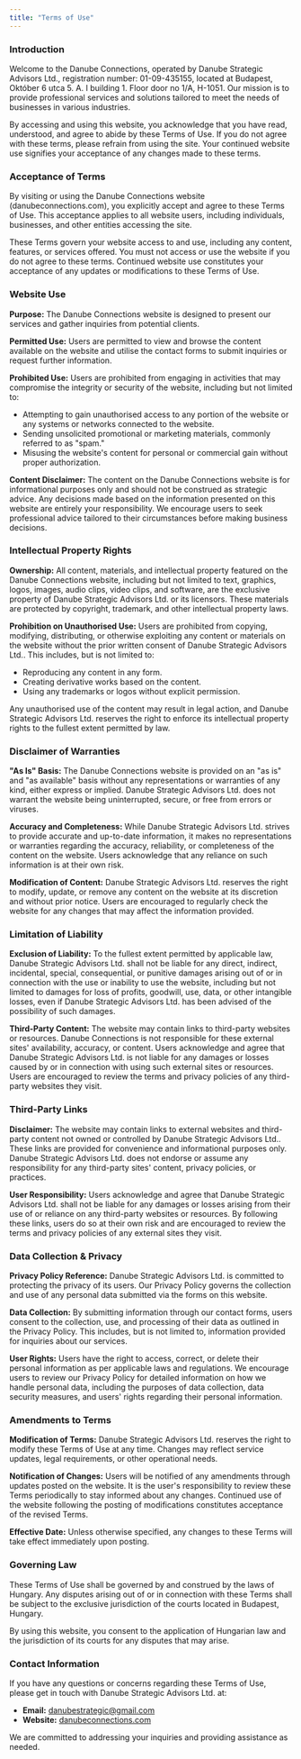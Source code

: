 ```yaml
---
title: "Terms of Use"
---
```


### **Introduction**

Welcome to the Danube Connections, operated by Danube Strategic Advisors Ltd., registration number: 01-09-435155, located at Budapest, Október 6 utca 5. A. I building 1. Floor door no 1/A, H-1051. Our mission is to provide professional services and solutions tailored to meet the needs of businesses in various industries.

By accessing and using this website, you acknowledge that you have read, understood, and agree to abide by these Terms of Use. If you do not agree with these terms, please refrain from using the site. Your continued website use signifies your acceptance of any changes made to these terms.

### **Acceptance of Terms**

By visiting or using the Danube Connections website (danubeconnections.com), you explicitly accept and agree to these Terms of Use. This acceptance applies to all website users, including individuals, businesses, and other entities accessing the site.

These Terms govern your website access to and use, including any content, features, or services offered. You must not access or use the website if you do not agree to these terms. Continued website use constitutes your acceptance of any updates or modifications to these Terms of Use.

### **Website Use**

**Purpose:** The Danube Connections website is designed to present our services and gather inquiries from potential clients.

**Permitted Use:** Users are permitted to view and browse the content available on the website and utilise the contact forms to submit inquiries or request further information.

**Prohibited Use:** Users are prohibited from engaging in activities that may compromise the integrity or security of the website, including but not limited to:

- Attempting to gain unauthorised access to any portion of the website or any systems or networks connected to the website.
- Sending unsolicited promotional or marketing materials, commonly referred to as "spam."
- Misusing the website's content for personal or commercial gain without proper authorization.

**Content Disclaimer:** The content on the Danube Connections website is for informational purposes only and should not be construed as strategic advice. Any decisions made based on the information presented on this website are entirely your responsibility. We encourage users to seek professional advice tailored to their circumstances before making business decisions.

### **Intellectual Property Rights**

**Ownership:** All content, materials, and intellectual property featured on the Danube Connections website, including but not limited to text, graphics, logos, images, audio clips, video clips, and software, are the exclusive property of Danube Strategic Advisors Ltd. or its licensors. These materials are protected by copyright, trademark, and other intellectual property laws.

**Prohibition on Unauthorised Use:** Users are prohibited from copying, modifying, distributing, or otherwise exploiting any content or materials on the website without the prior written consent of Danube Strategic Advisors Ltd.. This includes, but is not limited to:

- Reproducing any content in any form.
- Creating derivative works based on the content.
- Using any trademarks or logos without explicit permission.

Any unauthorised use of the content may result in legal action, and Danube Strategic Advisors Ltd. reserves the right to enforce its intellectual property rights to the fullest extent permitted by law.

### **Disclaimer of Warranties**

**"As Is" Basis:** The Danube Connections website is provided on an "as is" and "as available" basis without any representations or warranties of any kind, either express or implied. Danube Strategic Advisors Ltd. does not warrant the website being uninterrupted, secure, or free from errors or viruses.

**Accuracy and Completeness:** While Danube Strategic Advisors Ltd. strives to provide accurate and up-to-date information, it makes no representations or warranties regarding the accuracy, reliability, or completeness of the content on the website. Users acknowledge that any reliance on such information is at their own risk.

**Modification of Content:** Danube Strategic Advisors Ltd. reserves the right to modify, update, or remove any content on the website at its discretion and without prior notice. Users are encouraged to regularly check the website for any changes that may affect the information provided.

### **Limitation of Liability**

**Exclusion of Liability:** To the fullest extent permitted by applicable law, Danube Strategic Advisors Ltd. shall not be liable for any direct, indirect, incidental, special, consequential, or punitive damages arising out of or in connection with the use or inability to use the website, including but not limited to damages for loss of profits, goodwill, use, data, or other intangible losses, even if Danube Strategic Advisors Ltd. has been advised of the possibility of such damages.

**Third-Party Content:** The website may contain links to third-party websites or resources. Danube Connections is not responsible for these external sites' availability, accuracy, or content. Users acknowledge and agree that Danube Strategic Advisors Ltd. is not liable for any damages or losses caused by or in connection with using such external sites or resources. Users are encouraged to review the terms and privacy policies of any third-party websites they visit.

### **Third-Party Links**

**Disclaimer:** The website may contain links to external websites and third-party content not owned or controlled by Danube Strategic Advisors Ltd.. These links are provided for convenience and informational purposes only. Danube Strategic Advisors Ltd. does not endorse or assume any responsibility for any third-party sites' content, privacy policies, or practices.

**User Responsibility:** Users acknowledge and agree that Danube Strategic Advisors Ltd. shall not be liable for any damages or losses arising from their use of or reliance on any third-party websites or resources. By following these links, users do so at their own risk and are encouraged to review the terms and privacy policies of any external sites they visit.

### **Data Collection & Privacy**

**Privacy Policy Reference:** Danube Strategic Advisors Ltd. is committed to protecting the privacy of its users. Our Privacy Policy governs the collection and use of any personal data submitted via the forms on this website.

**Data Collection:** By submitting information through our contact forms, users consent to the collection, use, and processing of their data as outlined in the Privacy Policy. This includes, but is not limited to, information provided for inquiries about our services.

**User Rights:** Users have the right to access, correct, or delete their personal information as per applicable laws and regulations. We encourage users to review our Privacy Policy for detailed information on how we handle personal data, including the purposes of data collection, data security measures, and users' rights regarding their personal information.

### **Amendments to Terms**

**Modification of Terms:** Danube Strategic Advisors Ltd. reserves the right to modify these Terms of Use at any time. Changes may reflect service updates, legal requirements, or other operational needs.

**Notification of Changes:** Users will be notified of any amendments through updates posted on the website. It is the user's responsibility to review these Terms periodically to stay informed about any changes. Continued use of the website following the posting of modifications constitutes acceptance of the revised Terms.

**Effective Date:** Unless otherwise specified, any changes to these Terms will take effect immediately upon posting.

### **Governing Law**

These Terms of Use shall be governed by and construed by the laws of Hungary. Any disputes arising out of or in connection with these Terms shall be subject to the exclusive jurisdiction of the courts located in Budapest, Hungary.

By using this website, you consent to the application of Hungarian law and the jurisdiction of its courts for any disputes that may arise.

### **Contact Information**

If you have any questions or concerns regarding these Terms of Use, please get in touch with Danube Strategic Advisors Ltd. at:

- **Email:** [danubestrategic@gmail.com](mailto:danubestrategic@gmail.com)
- **Website:** [danubeconnections.com](https://danubeconnections.com)

We are committed to addressing your inquiries and providing assistance as needed.